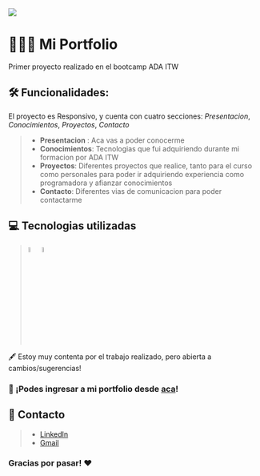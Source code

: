 <img src="https://user-images.githubusercontent.com/74736159/160528645-d65fa9c5-6cfe-4315-8fad-06879d5400ef.png"/>

# 👩🏻‍💻 Mi Portfolio
Primer proyecto realizado en el bootcamp ADA ITW

## 🛠 **Funcionalidades**:
El proyecto es Responsivo, y cuenta con cuatro secciones: 
*Presentacion*, *Conocimientos*, *Proyectos*, *Contacto*
>- **Presentacion** : Aca vas a poder conocerme
>- **Conocimientos**: Tecnologias que fui adquiriendo durante mi formacion por ADA ITW
>- **Proyectos**: Diferentes proyectos que realice, tanto para el curso como personales para poder ir adquiriendo experiencia como programadora y afianzar conocimientos
>- **Contacto**: Diferentes vias de comunicacion para poder contactarme

## 💻 Tecnologias utilizadas

> <img style="width:5%" src="https://cdn-icons-png.flaticon.com/512/5968/5968267.png"/>
> <img style="width:5%" src="https://cdn-icons-png.flaticon.com/512/732/732190.png"/>

🖋️ Estoy muy contenta por el trabajo realizado, pero abierta a cambios/sugerencias!

### 🔗 ¡Podes ingresar a mi portfolio desde <a href="https://portfolio-bl.netlify.app/">aca</a>!

## 📨 Contacto
> - [LinkedIn](https://www.linkedin.com/in/brenda-lamas-597b79145/)
> - [Gmail](https://mail.google.com/mail/u/0/?tab=rm&ogbl)


### Gracias por pasar! ❤️

